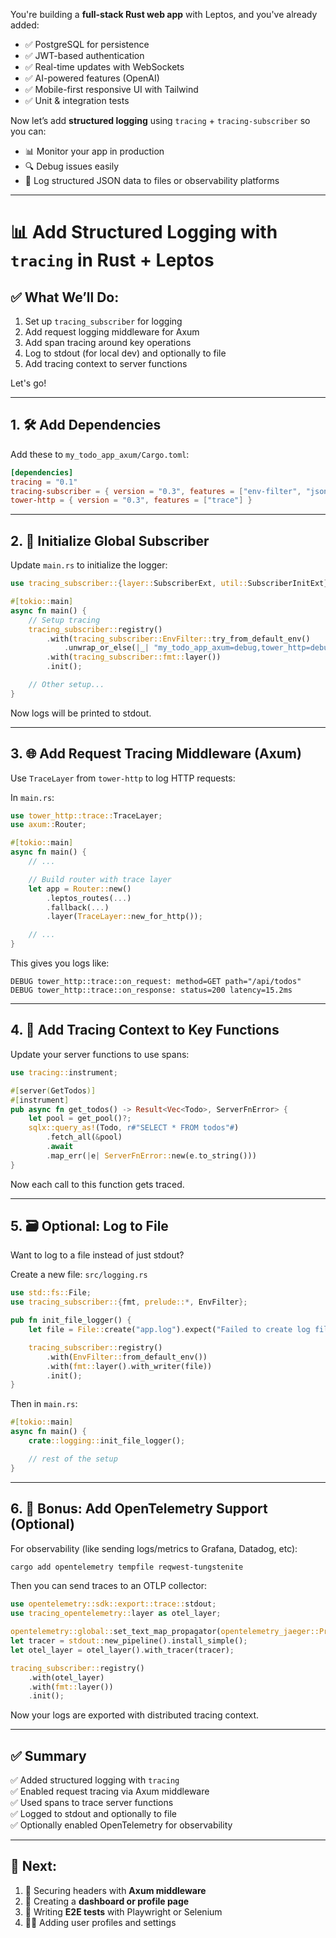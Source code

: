 You're building a **full-stack Rust web app** with Leptos, and you've already added:
- ✅ PostgreSQL for persistence
- ✅ JWT-based authentication
- ✅ Real-time updates with WebSockets
- ✅ AI-powered features (OpenAI)
- ✅ Mobile-first responsive UI with Tailwind
- ✅ Unit & integration tests

Now let’s add **structured logging** using `tracing` + `tracing-subscriber` so you can:
- 📊 Monitor your app in production
- 🔍 Debug issues easily
- 🧾 Log structured JSON data to files or observability platforms

---

# 📊 Add Structured Logging with `tracing` in Rust + Leptos

## ✅ What We’ll Do:

1. Set up `tracing_subscriber` for logging  
2. Add request logging middleware for Axum  
3. Add span tracing around key operations  
4. Log to stdout (for local dev) and optionally to file  
5. Add tracing context to server functions  

Let's go!

---

## 1. 🛠️ Add Dependencies

Add these to `my_todo_app_axum/Cargo.toml`:

```toml
[dependencies]
tracing = "0.1"
tracing-subscriber = { version = "0.3", features = ["env-filter", "json"] }
tower-http = { version = "0.3", features = ["trace"] }
```

---

## 2. 🧰 Initialize Global Subscriber

Update `main.rs` to initialize the logger:

```rust
use tracing_subscriber::{layer::SubscriberExt, util::SubscriberInitExt};

#[tokio::main]
async fn main() {
    // Setup tracing
    tracing_subscriber::registry()
        .with(tracing_subscriber::EnvFilter::try_from_default_env()
            .unwrap_or_else(|_| "my_todo_app_axum=debug,tower_http=debug".into()))
        .with(tracing_subscriber::fmt::layer())
        .init();

    // Other setup...
}
```

Now logs will be printed to stdout.

---

## 3. 🌐 Add Request Tracing Middleware (Axum)

Use `TraceLayer` from `tower-http` to log HTTP requests:

In `main.rs`:

```rust
use tower_http::trace::TraceLayer;
use axum::Router;

#[tokio::main]
async fn main() {
    // ...

    // Build router with trace layer
    let app = Router::new()
        .leptos_routes(...)
        .fallback(...)
        .layer(TraceLayer::new_for_http());

    // ...
}
```

This gives you logs like:

```
DEBUG tower_http::trace::on_request: method=GET path="/api/todos"
DEBUG tower_http::trace::on_response: status=200 latency=15.2ms
```

---

## 4. 🧱 Add Tracing Context to Key Functions

Update your server functions to use spans:

```rust
use tracing::instrument;

#[server(GetTodos)]
#[instrument]
pub async fn get_todos() -> Result<Vec<Todo>, ServerFnError> {
    let pool = get_pool()?;
    sqlx::query_as!(Todo, r#"SELECT * FROM todos"#)
        .fetch_all(&pool)
        .await
        .map_err(|e| ServerFnError::new(e.to_string()))
}
```

Now each call to this function gets traced.

---

## 5. 🗃️ Optional: Log to File

Want to log to a file instead of just stdout?

Create a new file: `src/logging.rs`

```rust
use std::fs::File;
use tracing_subscriber::{fmt, prelude::*, EnvFilter};

pub fn init_file_logger() {
    let file = File::create("app.log").expect("Failed to create log file");

    tracing_subscriber::registry()
        .with(EnvFilter::from_default_env())
        .with(fmt::layer().with_writer(file))
        .init();
}
```

Then in `main.rs`:

```rust
#[tokio::main]
async fn main() {
    crate::logging::init_file_logger();

    // rest of the setup
}
```

---

## 6. 🧪 Bonus: Add OpenTelemetry Support (Optional)

For observability (like sending logs/metrics to Grafana, Datadog, etc):

```bash
cargo add opentelemetry tempfile reqwest-tungstenite
```

Then you can send traces to an OTLP collector:

```rust
use opentelemetry::sdk::export::trace::stdout;
use tracing_opentelemetry::layer as otel_layer;

opentelemetry::global::set_text_map_propagator(opentelemetry_jaeger::Propagator::new());
let tracer = stdout::new_pipeline().install_simple();
let otel_layer = otel_layer().with_tracer(tracer);

tracing_subscriber::registry()
    .with(otel_layer)
    .with(fmt::layer())
    .init();
```

Now your logs are exported with distributed tracing context.

---

## ✅ Summary

✅ Added structured logging with `tracing`  
✅ Enabled request tracing via Axum middleware  
✅ Used spans to trace server functions  
✅ Logged to stdout and optionally to file  
✅ Optionally enabled OpenTelemetry for observability  

---

## 🚀 Next:

1. 🔐 Securing headers with **Axum middleware**
2. 🧩 Creating a **dashboard or profile page**
3. 🧪 Writing **E2E tests** with Playwright or Selenium
4. 🧑‍💻 Adding user profiles and settings
